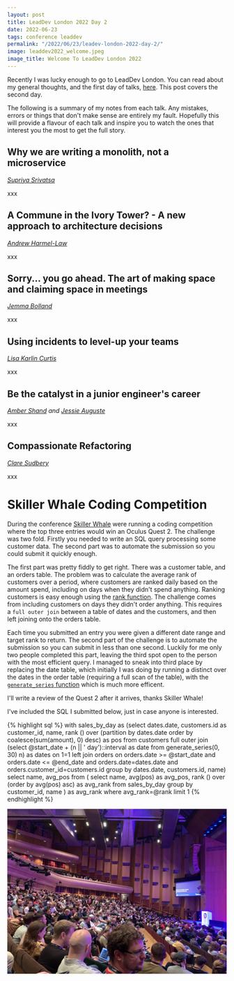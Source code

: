 ```yaml
---
layout: post
title: LeadDev London 2022 Day 2
date: 2022-06-23
tags: conference leaddev
permalink: "/2022/06/23/leadev-london-2022-day-2/"
image: leaddev2022_welcome.jpeg
image_title: Welcome To LeadDev London 2022
---
```

Recently I was lucky enough to go to LeadDev London. You can read about my general thoughts, and the first
day of talks, [here](https://www.theandrewwilkinson.com/2022/06/17/leadev-london-2022-day-1/). This
post covers the second day.

The following is a summary of my notes from each talk. Any mistakes, errors or things that don't
make sense are entirely my fault. Hopefully this will provide a flavour of each talk and inspire
you to watch the ones that interest you the most to get the full story.
<!-- more -->

## Why we are writing a monolith, not a microservice

_[Supriya Srivatsa](https://supriyasrivatsa.com/)_

xxx

## A Commune in the Ivory Tower? - A new approach to architecture decisions

_[Andrew Harmel-Law](https://twitter.com/al94781)_

xxx

## Sorry... you go ahead. The art of making space and claiming space in meetings

_[Jemma Bolland](https://twitter.com/jemolova)_

xxx

## Using incidents to level-up your teams

_[Lisa Karlin Curtis](https://twitter.com/paprikati_eng)_

xxx

## Be the catalyst in a junior engineer's career

_[Amber Shand](https://twitter.com/amberleetech) and [Jessie Auguste](https://twitter.com/_jessie_belle)_ 

xxx

## Compassionate Refactoring

_[Clare Sudbery](https://twitter.com/claresudbery)_

xxx

# Skiller Whale Coding Competition

During the conference [Skiller Whale](http://skillerwhale.com) were running a coding competition
where the top three entries would win an Oculus Quest 2. The challenge was two fold. Firstly you
needed to write an SQL query processing some customer data. The second part was to automate the
submission so you could submit it quickly enough.

The first part was pretty fiddly to get right. There was a customer table, and an orders table. The
problem was to calculate the average rank of customers over a period, where customers are ranked
daily based on the amount spend, including on days when they didn't spend anything. Ranking customers
is easy enough using the [rank function](https://www.postgresql.org/docs/current/tutorial-window.html).
The challenge comes from including customers on days they didn't order anything. This requires a `full
outer join` between a table of dates and the customers, and then left joining onto the orders table.

Each time you submitted an entry you were given a different date range and target rank to return. The
second part of the challenge is to automate the submission so you can submit in less than one second.
Luckily for me only two people completed this part, leaving the third spot open to the person with the
most efficient query. I managed to sneak into third place by replacing the date table, which initially
I was doing by running a distinct over the dates in the order table (requiring a full scan of the table),
with the [`generate_series` function](https://www.postgresql.org/docs/current/functions-srf.html) which
is much more efficent.

I'll write a review of the Quest 2 after it arrives, thanks Skiller Whale!

I've included the SQL I submitted below, just in case anyone is interested.

{% highlight sql %}
with sales_by_day as
    (select dates.date, customers.id as customer_id, name,
            rank () over
                (partition by dates.date
                    order by coalesce(sum(amount), 0) desc)
                as pos
        from customers
             full outer join
                (select @start_date
                        + (n || ' day')::interval as date
                    from generate_series(0, 30) n) as dates
                on 1=1
             left join orders on
                orders.date >= @start_date
                and orders.date <= @end_date
                and orders.date=dates.date
                and orders.customer_id=customers.id
        group by dates.date, customers.id, name)
select name, avg_pos from (
    select name, avg(pos) as avg_pos,
           rank () over (order by avg(pos) asc) as avg_rank
        from sales_by_day group by customer_id, name
) as avg_rank
    where avg_rank=@rank limit 1
{% endhighlight %}

![LeadDev London 2022](/assets/leaddev2022_room.jpeg)